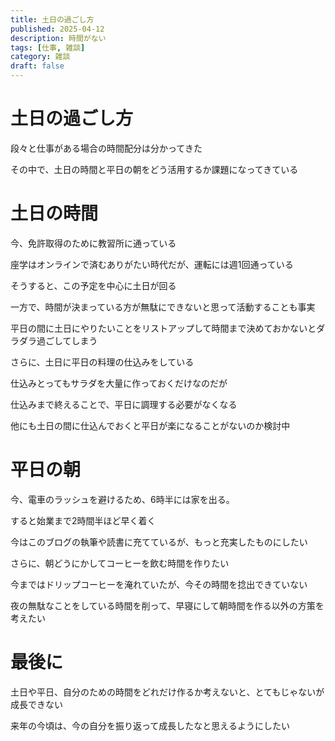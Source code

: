 ```yaml
---
title: 土日の過ごし方
published: 2025-04-12
description: 時間がない
tags: [仕事, 雑談]
category: 雑談
draft: false
---
```

# 土日の過ごし方

段々と仕事がある場合の時間配分は分かってきた

その中で、土日の時間と平日の朝をどう活用するか課題になってきている

# 土日の時間

今、免許取得のために教習所に通っている

座学はオンラインで済むありがたい時代だが、運転には週1回通っている

そうすると、この予定を中心に土日が回る

一方で、時間が決まっている方が無駄にできないと思って活動することも事実

平日の間に土日にやりたいことをリストアップして時間まで決めておかないとダラダラ過ごしてしまう

さらに、土日に平日の料理の仕込みをしている

仕込みとってもサラダを大量に作っておくだけなのだが

仕込みまで終えることで、平日に調理する必要がなくなる

他にも土日の間に仕込んでおくと平日が楽になることがないのか検討中

# 平日の朝

今、電車のラッシュを避けるため、6時半には家を出る。

すると始業まで2時間半ほど早く着く

今はこのブログの執筆や読書に充てているが、もっと充実したものにしたい

さらに、朝どうにかしてコーヒーを飲む時間を作りたい

今まではドリップコーヒーを淹れていたが、今その時間を捻出できていない

夜の無駄なことをしている時間を削って、早寝にして朝時間を作る以外の方策を考えたい

# 最後に

土日や平日、自分のための時間をどれだけ作るか考えないと、とてもじゃないが成長できない

来年の今頃は、今の自分を振り返って成長したなと思えるようにしたい